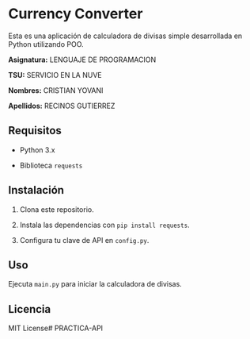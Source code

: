 # Currency Converter



Esta es una aplicación de calculadora de divisas simple desarrollada en Python utilizando POO.



**Asignatura:** LENGUAJE DE PROGRAMACION

**TSU:** SERVICIO EN LA NUVE

**Nombres:** CRISTIAN YOVANI

**Apellidos:** RECINOS GUTIERREZ



## Requisitos



- Python 3.x

- Biblioteca `requests`



## Instalación



1. Clona este repositorio.

2. Instala las dependencias con `pip install requests`.

3. Configura tu clave de API en `config.py`.



## Uso



Ejecuta `main.py` para iniciar la calculadora de divisas.



## Licencia



MIT License#   P R A C T I C A - A P I  
 